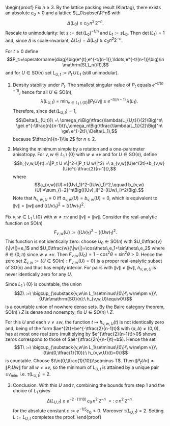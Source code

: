 \begin{proof}
Fix $n\ge 3$. By the lattice packing result (Klartag), there exists an absolute $c_0>0$ and a lattice $L_0\subset\R^n$ with
$$\Delta(L_0)\ \ge\ c_0\,n^2\,2^{-n}.$$
Rescale to unimodularity: let $s:=\det(L_0)^{-1/n}$ and $L_1:=sL_0$. Then $\det(L_1)=1$ and, since $\Delta$ is scale-invariant, $\Delta(L_1)=\Delta(L_0)\ge c_0 n^2 2^{-n}$.

For $t\ge0$ define
$$P_t:=\operatorname{diag}\big(e^{t},e^{-t/(n-1)},\ldots,e^{-t/(n-1)}\big)\in \mathrm{SL}_n(\R),$$
and for $U\in\mathrm{SO}(n)$ set $L_{U,t}:=P_t\,U\,L_1$ (still unimodular).

1) Density stability under $P_t$. The smallest singular value of $P_t$ equals $e^{-t/(n-1)}$, hence for all $U\in\mathrm{SO}(n)$,
$$\lambda(L_{U,t})\ =\ \min_{v\in L_1\setminus\{0\}}\|P_t U v\|\ \ge\ e^{-t/(n-1)}\,\lambda(L_1).$$
Therefore, since $\det(L_{U,t})=1$,
$$\Delta(L_{U,t})\ =\ \omega_n\Big(\tfrac{\lambda(L_{U,t})}{2}\Big)^n\ \ge\ e^{-\tfrac{n}{n-1}t}\,\omega_n\Big(\tfrac{\lambda(L_1)}{2}\Big)^n\ \ge\ e^{-2t}\,\Delta(L_1),$$
because $\tfrac{n}{n-1}\le 2$ for $n\ge2$.

2) Making the minimum simple by a rotation and a one-parameter anisotropy. For $v,w\in L_1\setminus\{0\}$ with $w\ne\pm v$ and for $U\in\mathrm{SO}(n)$, define
$$h_{v,w,U}(t):=\|P_t U v\|^2-\|P_t U w\|^2\ =\ a_{v,w}(U)e^{2t}+b_{v,w}(U)e^{-\tfrac{2}{n-1}t},$$
where
$$a_{v,w}(U):=((Uv)_1)^2-((Uw)_1)^2,\qquad b_{v,w}(U):=\sum_{i=2}^n\Big(((Uv)_i)^2-((Uw)_i)^2\Big).$$
Note that $h_{v,w,U}\equiv0$ iff $a_{v,w}(U)=b_{v,w}(U)=0$, which is equivalent to $\|v\|=\|w\|$ and $((Uv)_1)^2=((Uw)_1)^2$.

Fix $v,w\in L_1\setminus\{0\}$ with $w\ne\pm v$ and $\|v\|=\|w\|$. Consider the real-analytic function on $\mathrm{SO}(n)$
$$F_{v,w}(U):=((Uv)_1)^2-((Uw)_1)^2.$$
This function is not identically zero: choose $U_0\in\mathrm{SO}(n)$ with $U_0\tfrac{v}{\|v\|}=e_1$ and $U_0\tfrac{w}{\|w\|}=\cos\theta\,e_1+\sin\theta\,e_2$ where $\theta\in(0,\pi)$ since $w\ne\pm v$. Then $F_{v,w}(U_0)=1-\cos^2\theta=\sin^2\theta>0$. Hence the zero set $Z_{v,w}:=\{U\in\mathrm{SO}(n):F_{v,w}(U)=0\}$ is a proper real-analytic subset of $\mathrm{SO}(n)$ and thus has empty interior. For pairs with $\|v\|\ne\|w\|$, $h_{v,w,U}$ is never identically zero for any $U$.

Since $L_1\setminus\{0\}$ is countable, the union
$$Z\ :=\ \bigcup_{\substack{v,w\in L_1\setminus\{0\}\\ w\ne\pm v}}\{U\in\mathrm{SO}(n):\ h_{v,w,U}\equiv0\}$$
is a countable union of nowhere dense sets. By the Baire category theorem, $\mathrm{SO}(n)\setminus Z$ is dense and nonempty; fix $U\in\mathrm{SO}(n)\setminus Z$.

For this $U$ and each $v\ne\pm w$, the function $t\mapsto h_{v,w,U}(t)$ is not identically zero and, being of the form $ae^{2t}+be^{-\tfrac{2}{n-1}t}$ with $(a,b)\ne(0,0)$, has at most one real zero (multiplying by $e^{\tfrac{2}{n-1}t}>0$ shows zeros correspond to those of $ae^{\tfrac{2n}{n-1}t}+b$). Hence the set
$$T\ :=\ \bigcup_{\substack{v,w\in L_1\setminus\{0\}\\ w\ne\pm v}}\{t\in(0,\tfrac{1}{10}):\ h_{v,w,U}(t)=0\}$$
is countable. Choose $t\in(0,\tfrac{1}{10})\setminus T$. Then $\|P_t U v\|\ne\|P_t U w\|$ for all $w\ne\pm v$, so the minimum of $L_{U,t}$ is attained by a unique pair $\pm v_{\min}$, i.e. $\tau(L_{U,t})=2$.

3) Conclusion. With this $U$ and $t$, combining the bounds from step 1 and the choice of $L_1$ gives
$$\Delta(L_{U,t})\ \ge\ e^{-2\cdot(1/10)}\,c_0\,n^2\,2^{-n}\ =:\ c\,n^2\,2^{-n}$$
for the absolute constant $c:=e^{-1/5}c_0>0$. Moreover $\tau(L_{U,t})=2$. Setting $L:=L_{U,t}$ completes the proof.
\end{proof}